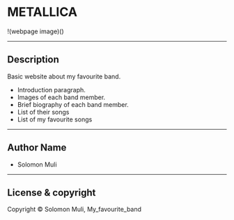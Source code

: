 <!--ABOUT MY FAVOURITE BAND -->
# METALLICA
!(webpage image)()

---
## Description
Basic website about my favourite band.

- Introduction paragraph.
- Images of each band member.
- Brief biography of each band member.
- List of their songs
- List of my favourite songs

---
## Author Name

- Solomon Muli


---
## License & copyright

Copyright © Solomon Muli, My_favourite_band
